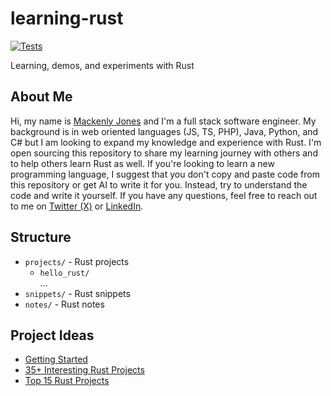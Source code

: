 # learning-rust
[![Tests](https://github.com/mackenly/learning-rust/actions/workflows/rust.yml/badge.svg)](https://github.com/mackenly/learning-rust/actions/workflows/rust.yml)

Learning, demos, and experiments with Rust

## About Me
Hi, my name is [Mackenly Jones](https://mackenly.com) and I'm a full stack software engineer. My background is in web oriented languages (JS, TS, PHP), Java, Python, and C# but I am looking to expand my knowledge and experience with Rust. I'm open sourcing this repository to share my learning journey with others and to help others learn Rust as well. If you're looking to learn a new programming language, I suggest that you don't copy and paste code from this repository or get AI to write it for you. Instead, try to understand the code and write it yourself. If you have any questions, feel free to reach out to me on [Twitter (X)](https://twitter.com/mackenlyjones) or [LinkedIn](https://www.linkedin.com/in/mackenly/).

## Structure
- `projects/` - Rust projects
    - `hello_rust/` 
    <br>...
- `snippets/` - Rust snippets
- `notes/` - Rust notes

## Project Ideas
- [Getting Started](https://www.rust-lang.org/learn)
- [35+ Interesting Rust Projects](https://www.codeavail.com/blog/rust-project-ideas/)
- [Top 15 Rust Projects](https://zerotomastery.io/blog/rust-practice-projects/)